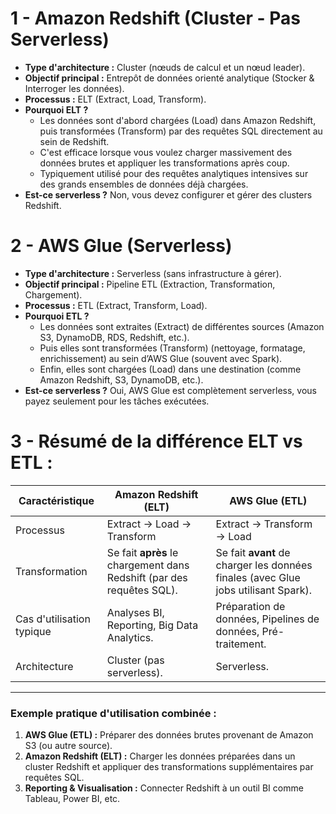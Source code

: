 # 1 - Amazon Redshift (Cluster - Pas Serverless)
- **Type d'architecture :** Cluster (nœuds de calcul et un nœud leader).  
- **Objectif principal :** Entrepôt de données orienté analytique (Stocker & Interroger les données).  
- **Processus :** ELT (Extract, Load, Transform).  
- **Pourquoi ELT ?**  
  - Les données sont d'abord chargées (Load) dans Amazon Redshift, puis transformées (Transform) par des requêtes SQL directement au sein de Redshift.  
  - C'est efficace lorsque vous voulez charger massivement des données brutes et appliquer les transformations après coup.  
  - Typiquement utilisé pour des requêtes analytiques intensives sur des grands ensembles de données déjà chargées.  
- **Est-ce serverless ?** Non, vous devez configurer et gérer des clusters Redshift.  


# 2 - AWS Glue (Serverless)
- **Type d'architecture :** Serverless (sans infrastructure à gérer).  
- **Objectif principal :** Pipeline ETL (Extraction, Transformation, Chargement).  
- **Processus :** ETL (Extract, Transform, Load).  
- **Pourquoi ETL ?**  
  - Les données sont extraites (Extract) de différentes sources (Amazon S3, DynamoDB, RDS, Redshift, etc.).  
  - Puis elles sont transformées (Transform) (nettoyage, formatage, enrichissement) au sein d’AWS Glue (souvent avec Spark).  
  - Enfin, elles sont chargées (Load) dans une destination (comme Amazon Redshift, S3, DynamoDB, etc.).  
- **Est-ce serverless ?** Oui, AWS Glue est complètement serverless, vous payez seulement pour les tâches exécutées.  



# 3 - Résumé de la différence ELT vs ETL :
| Caractéristique        | Amazon Redshift (ELT)        | AWS Glue (ETL)             |
|------------------------|-----------------------------|----------------------------|
| Processus              | Extract -> Load -> Transform | Extract -> Transform -> Load |
| Transformation          | Se fait **après** le chargement dans Redshift (par des requêtes SQL). | Se fait **avant** de charger les données finales (avec Glue jobs utilisant Spark). |
| Cas d'utilisation typique| Analyses BI, Reporting, Big Data Analytics. | Préparation de données, Pipelines de données, Pré-traitement. |
| Architecture            | Cluster (pas serverless).    | Serverless.                |

---

### Exemple pratique d'utilisation combinée :
1. **AWS Glue (ETL) :** Préparer des données brutes provenant de Amazon S3 (ou autre source).  
2. **Amazon Redshift (ELT) :** Charger les données préparées dans un cluster Redshift et appliquer des transformations supplémentaires par requêtes SQL.  
3. **Reporting & Visualisation :** Connecter Redshift à un outil BI comme Tableau, Power BI, etc.  

